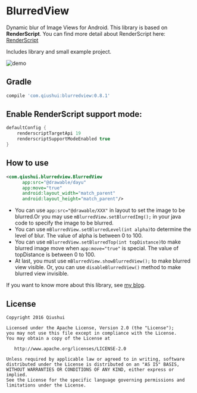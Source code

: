 # BlurredView

Dynamic blur of Image Views for Android. This library is based on **RenderScript**. You can find more detail about RenderScript here: [RenderScript][1]

Includes library and small example project.

![demo][2]

## Gradle

```Groovy
compile 'com.qiushui:blurredview:0.8.1'
```

## Enable RenderScript support mode:

```Groovy
defaultConfig {
    renderscriptTargetApi 19
    renderscriptSupportModeEnabled true
}
```

## How to use 

```XML
<com.qiushui.blurredview.BlurredView
      app:src="@drawable/dayu"
      app:move="true"
      android:layout_width="match_parent"
      android:layout_height="match_parent"/>
```

* You can use `app:src="@drawable/XXX"` in layout to set the image to be blurred.Or you may use `mBlurredView.setBlurredImg();` in your java code to specify the image to be blurred. 
* You can use `mBlurredView.setBlurredLevel(int alpha)`to determine the level of blur. The value of alpha is between 0 to 100.
* You can use `mBlurredView.setBlurredTop(int topDistance)`to make blurred image move when `app:move="true"` is special. The value of topDistance is between 0 to 100.
* At last, you must use `mBlurredView.showBlurredView();` to make blurred view visible. Or, you can use `disableBlurredView()` method to make blurred view invisible.

If you want to know more about this library, see [my blog][3].

License
-------
    
    Copyright 2016 Qiushui
    
    Licensed under the Apache License, Version 2.0 (the "License");
    you may not use this file except in compliance with the License.
    You may obtain a copy of the License at
    
       http://www.apache.org/licenses/LICENSE-2.0
    
    Unless required by applicable law or agreed to in writing, software
    distributed under the License is distributed on an "AS IS" BASIS,
    WITHOUT WARRANTIES OR CONDITIONS OF ANY KIND, either express or implied.
    See the License for the specific language governing permissions and
    limitations under the License.

[1]: https://developer.android.com/guide/topics/renderscript/compute.html
[2]: https://github.com/wl9739/BlurredView/blob/master/Gif/demo.gif
[3]: http://wl9739.github.io/2016/07/14/%E6%95%99%E4%BD%A0%E4%B8%80%E5%88%86%E9%92%9F%E5%AE%9E%E7%8E%B0%E6%A8%A1%E7%B3%8A%E6%95%88%E6%9E%9C/




